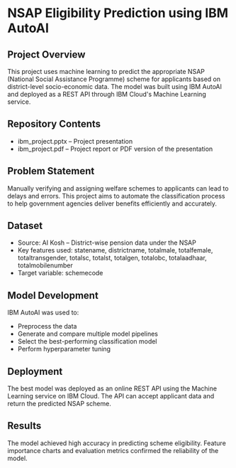 # NSAP Eligibility Prediction using IBM AutoAI

## Project Overview
This project uses machine learning to predict the appropriate NSAP (National Social Assistance Programme) scheme for applicants based on district-level socio-economic data. The model was built using IBM AutoAI and deployed as a REST API through IBM Cloud's Machine Learning service.

## Repository Contents
- ibm_project.pptx – Project presentation
- ibm_project.pdf – Project report or PDF version of the presentation

## Problem Statement
Manually verifying and assigning welfare schemes to applicants can lead to delays and errors. This project aims to automate the classification process to help government agencies deliver benefits efficiently and accurately.

## Dataset
- Source: AI Kosh – District-wise pension data under the NSAP
- Key features used: statename, districtname, totalmale, totalfemale, totaltransgender, totalsc, totalst, totalgen, totalobc, totalaadhaar, totalmobilenumber
- Target variable: schemecode

## Model Development
IBM AutoAI was used to:
- Preprocess the data
- Generate and compare multiple model pipelines
- Select the best-performing classification model
- Perform hyperparameter tuning

## Deployment
The best model was deployed as an online REST API using the Machine Learning service on IBM Cloud. The API can accept applicant data and return the predicted NSAP scheme.

## Results
The model achieved high accuracy in predicting scheme eligibility. Feature importance charts and evaluation metrics confirmed the reliability of the model.
